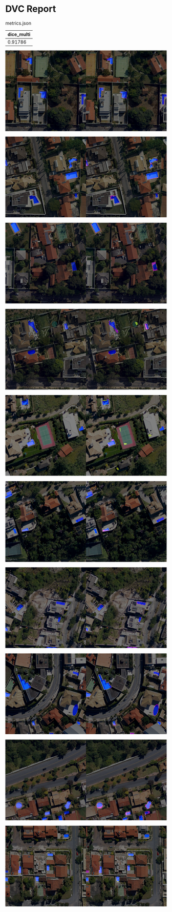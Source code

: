 # DVC Report

metrics.json

|   dice_multi |
|--------------|
|      0.91786 |

![REGION_1-24_1024_2048_0_1024.png](plots/images/REGION_1-24_1024_2048_0_1024.png)

![REGION_1-24_1024_2048_2816_3840.png](plots/images/REGION_1-24_1024_2048_2816_3840.png)

![REGION_1-24_1136_2160_1024_2048.png](plots/images/REGION_1-24_1136_2160_1024_2048.png)

![REGION_1-24_1136_2160_2048_3072.png](plots/images/REGION_1-24_1136_2160_2048_3072.png)

![REGION_2-19_0_1024_0_1024.png](plots/images/REGION_2-19_0_1024_0_1024.png)

![REGION_2-19_1136_2160_0_1024.png](plots/images/REGION_2-19_1136_2160_0_1024.png)

![REGION_2-4_1024_2048_2048_3072.png](plots/images/REGION_2-4_1024_2048_2048_3072.png)

![REGION_3-25_1024_2048_1024_2048.png](plots/images/REGION_3-25_1024_2048_1024_2048.png)

![REGION_3-8_0_1024_2048_3072.png](plots/images/REGION_3-8_0_1024_2048_3072.png)

![REGION_4-12_0_1024_2816_3840.png](plots/images/REGION_4-12_0_1024_2816_3840.png)
